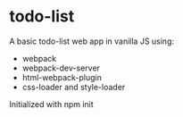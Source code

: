 # todo-list
A basic todo-list web app in vanilla JS using:
* webpack
* webpack-dev-server
* html-webpack-plugin
* css-loader and style-loader

Initialized with npm init
